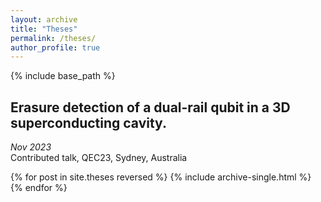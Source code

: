 ```yaml
---
layout: archive
title: "Theses"
permalink: /theses/
author_profile: true
---
```


{% include base_path %}
## Erasure detection of a dual-rail qubit in a 3D superconducting cavity.
*Nov 2023* \
Contributed talk, QEC23, Sydney, Australia

{% for post in site.theses reversed %}
  {% include archive-single.html %}
{% endfor %}
